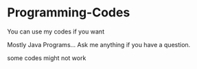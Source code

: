 # Programming-Codes

You can use my codes if you want


Mostly Java Programs... Ask me anything if you have a question.

some codes might not work
